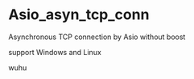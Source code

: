 # Asio_asyn_tcp_conn
Asynchronous TCP connection by Asio without boost

support Windows and Linux

wuhu